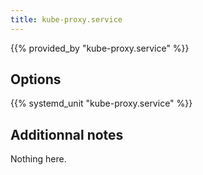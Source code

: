 ```yaml
---
title: kube-proxy.service
---
```


{{% provided_by "kube-proxy.service" %}}

## Options

{{% systemd_unit "kube-proxy.service" %}}

## Additionnal notes

Nothing here.